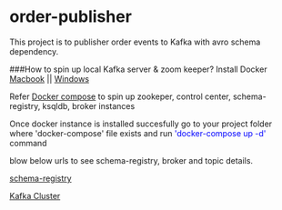 # order-publisher

This project is to publisher order events to Kafka with avro schema dependency.

###How to spin up local Kafka server & zoom keeper?
Install Docker
[Macbook](https://docs.docker.com/docker-for-mac/install/) || [Windows](https://docs.docker.com/docker-for-windows/install/)

Refer [Docker compose](docker-compose.yml) 
to spin up zookeper, control center, schema-registry, ksqldb, broker instances

Once docker instance is installed succesfully go to your project folder  where 'docker-compose' file exists and run
<span style="color:blue">'docker-compose up -d'</span> command

blow below urls to see schema-registry, broker and topic details.

[schema-registry](http://localhost:8081/subjects/)

[Kafka Cluster](http://localhost:9021/)


